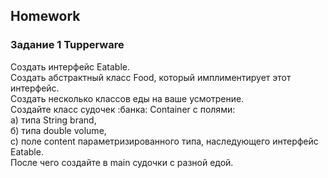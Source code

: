 ##  Homework

### Задание 1 Tupperware

Создать интерфейс Eatable.  
Создать абстрактный класс Food, который имплиментирует этот интерфейс.  
Создать несколько классов еды на ваше усмотрение.  
Создайте класс судочек :банка:  Container с полями:  
а) типа String brand,   
б) типа double volume,   
с) поле content параметризированного типа, наследующего интерфейс Eatable.  
После чего создайте в main судочки с разной едой.  

